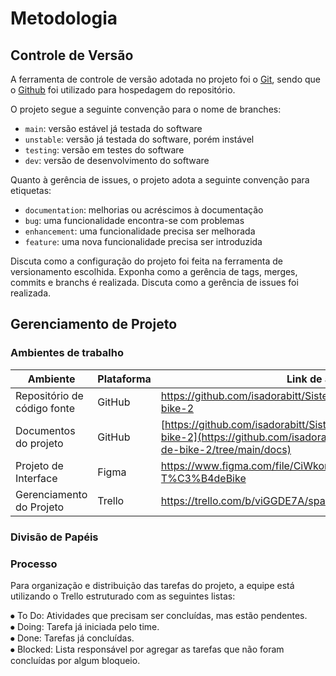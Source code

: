 # Metodologia

## Controle de Versão

A ferramenta de controle de versão adotada no projeto foi o
[Git](https://git-scm.com/), sendo que o [Github](https://github.com)
foi utilizado para hospedagem do repositório.

O projeto segue a seguinte convenção para o nome de branches:

- `main`: versão estável já testada do software
- `unstable`: versão já testada do software, porém instável
- `testing`: versão em testes do software
- `dev`: versão de desenvolvimento do software

Quanto à gerência de issues, o projeto adota a seguinte convenção para
etiquetas:

- `documentation`: melhorias ou acréscimos à documentação
- `bug`: uma funcionalidade encontra-se com problemas
- `enhancement`: uma funcionalidade precisa ser melhorada
- `feature`: uma nova funcionalidade precisa ser introduzida

Discuta como a configuração do projeto foi feita na ferramenta de versionamento escolhida. Exponha como a gerência de tags, merges, commits e branchs é realizada. Discuta como a gerência de issues foi realizada.


## Gerenciamento de Projeto

### Ambientes de trabalho

Ambiente   | Plataforma | Link de acesso
--------- | ------ | --------
Repositório de código fonte | GitHub | <a>https://github.com/isadorabitt/Sistemas-para-Internet-To-de-bike-2</a>
Documentos do projeto | GitHub  | <a>[https://github.com/isadorabitt/Sistemas-para-Internet-To-de-bike-2](https://github.com/isadorabitt/Sistemas-para-Internet-To-de-bike-2/tree/main/docs)</a>
Projeto de Interface | Figma  | <a>https://www.figma.com/file/CiWkom1MeNrkjFvbL9mmPp/Interface-T%C3%B4deBike</a>
Gerenciamento do Projeto | Trello  | <a>https://trello.com/b/viGGDE7A/spa-t%C3%B4-de-bike</a>

### Divisão de Papéis



### Processo

Para organização e distribuição das tarefas do projeto, a equipe está utilizando o Trello estruturado com as seguintes listas: 

⦁	To Do: Atividades que precisam ser concluídas, mas estão pendentes.<br>
⦁	Doing: Tarefa já iniciada pelo time.<br>
⦁	Done: Tarefas já concluídas.<br>
⦁	Blocked: Lista responsável por agregar as tarefas que não foram concluídas por algum bloqueio. 

